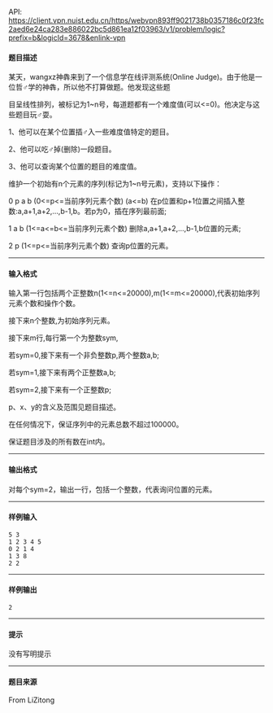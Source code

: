 API: https://client.vpn.nuist.edu.cn/https/webvpn893ff9021738b0357186c0f23fc2aed6e24ca283e886022bc5d861ea12f03963/v1/problem/logic?prefix=b&logicId=3678&enlink-vpn

#### 题目描述

某天，wangxz神犇来到了一个信息学在线评测系统(Online Judge)。由于他是一位哲♂学的神犇，所以他不打算做题。他发现这些题

目呈线性排列，被标记为1~n号，每道题都有一个难度值(可以<=0)。他决定与这些题目玩♂耍。

1、他可以在某个位置插♂入一些难度值特定的题目。

2、他可以吃♂掉(删除)一段题目。

3、他可以查询某个位置的题目的难度值。

维护一个初始有n个元素的序列(标记为1~n号元素)，支持以下操作：

0 p a b (0<=p<=当前序列元素个数) (a<=b) 在p位置和p+1位置之间插入整数:a,a+1,a+2,...,b-1,b。若p为0，插在序列最前面;

1 a b (1<=a<=b<=当前序列元素个数) 删除a,a+1,a+2,...,b-1,b位置的元素;

2 p (1<=p<=当前序列元素个数) 查询p位置的元素。

---

#### 输入格式

输入第一行包括两个正整数n(1<=n<=20000),m(1<=m<=20000),代表初始序列元素个数和操作个数。

接下来n个整数,为初始序列元素。

接下来m行,每行第一个为整数sym,

若sym=0,接下来有一个非负整数p,两个整数a,b;

若sym=1,接下来有两个正整数a,b;

若sym=2,接下来有一个正整数p;

p、x、y的含义及范围见题目描述。

在任何情况下，保证序列中的元素总数不超过100000。

保证题目涉及的所有数在int内。

---

#### 输出格式

对每个sym=2，输出一行，包括一个整数，代表询问位置的元素。

---

#### 样例输入
```
5 3
1 2 3 4 5
0 2 1 4
1 3 8
2 2

```

---

#### 样例输出
```
2
```

---

#### 提示

没有写明提示

---

#### 题目来源

From LiZitong